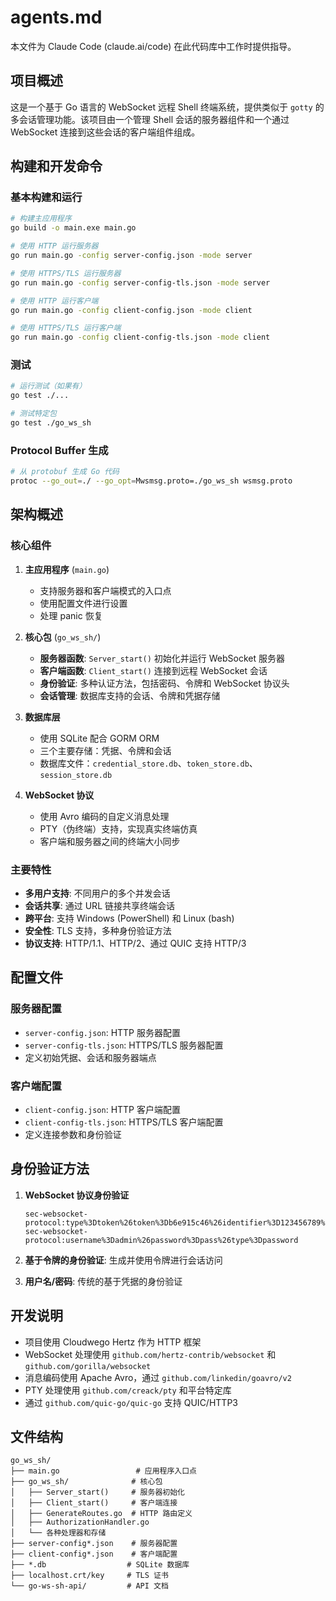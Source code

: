 # agents.md

本文件为 Claude Code (claude.ai/code) 在此代码库中工作时提供指导。

## 项目概述

这是一个基于 Go 语言的 WebSocket 远程 Shell 终端系统，提供类似于 `gotty` 的多会话管理功能。该项目由一个管理 Shell 会话的服务器组件和一个通过 WebSocket 连接到这些会话的客户端组件组成。

## 构建和开发命令

### 基本构建和运行
```bash
# 构建主应用程序
go build -o main.exe main.go

# 使用 HTTP 运行服务器
go run main.go -config server-config.json -mode server

# 使用 HTTPS/TLS 运行服务器
go run main.go -config server-config-tls.json -mode server

# 使用 HTTP 运行客户端
go run main.go -config client-config.json -mode client

# 使用 HTTPS/TLS 运行客户端
go run main.go -config client-config-tls.json -mode client
```

### 测试
```bash
# 运行测试（如果有）
go test ./...

# 测试特定包
go test ./go_ws_sh
```

### Protocol Buffer 生成
```bash
# 从 protobuf 生成 Go 代码
protoc --go_out=./ --go_opt=Mwsmsg.proto=./go_ws_sh wsmsg.proto
```

## 架构概述

### 核心组件

1. **主应用程序** (`main.go`)
   - 支持服务器和客户端模式的入口点
   - 使用配置文件进行设置
   - 处理 panic 恢复

2. **核心包** (`go_ws_sh/`)
   - **服务器函数**: `Server_start()` 初始化并运行 WebSocket 服务器
   - **客户端函数**: `Client_start()` 连接到远程 WebSocket 会话
   - **身份验证**: 多种认证方法，包括密码、令牌和 WebSocket 协议头
   - **会话管理**: 数据库支持的会话、令牌和凭据存储

3. **数据库层**
   - 使用 SQLite 配合 GORM ORM
   - 三个主要存储：凭据、令牌和会话
   - 数据库文件：`credential_store.db`、`token_store.db`、`session_store.db`

4. **WebSocket 协议**
   - 使用 Avro 编码的自定义消息处理
   - PTY（伪终端）支持，实现真实终端仿真
   - 客户端和服务器之间的终端大小同步

### 主要特性

- **多用户支持**: 不同用户的多个并发会话
- **会话共享**: 通过 URL 链接共享终端会话
- **跨平台**: 支持 Windows (PowerShell) 和 Linux (bash)
- **安全性**: TLS 支持，多种身份验证方法
- **协议支持**: HTTP/1.1、HTTP/2、通过 QUIC 支持 HTTP/3

## 配置文件

### 服务器配置
- `server-config.json`: HTTP 服务器配置
- `server-config-tls.json`: HTTPS/TLS 服务器配置
- 定义初始凭据、会话和服务器端点

### 客户端配置
- `client-config.json`: HTTP 客户端配置
- `client-config-tls.json`: HTTPS/TLS 客户端配置
- 定义连接参数和身份验证

## 身份验证方法

1. **WebSocket 协议身份验证**
   ```
   sec-websocket-protocol:type%3Dtoken%26token%3Db6e915c46%26identifier%3D123456789%26username%3Dadmin
   sec-websocket-protocol:username%3Dadmin%26password%3Dpass%26type%3Dpassword
   ```

2. **基于令牌的身份验证**: 生成并使用令牌进行会话访问

3. **用户名/密码**: 传统的基于凭据的身份验证

## 开发说明

- 项目使用 Cloudwego Hertz 作为 HTTP 框架
- WebSocket 处理使用 `github.com/hertz-contrib/websocket` 和 `github.com/gorilla/websocket`
- 消息编码使用 Apache Avro，通过 `github.com/linkedin/goavro/v2`
- PTY 处理使用 `github.com/creack/pty` 和平台特定库
- 通过 `github.com/quic-go/quic-go` 支持 QUIC/HTTP3

## 文件结构

```
go_ws_sh/
├── main.go                 # 应用程序入口点
├── go_ws_sh/              # 核心包
│   ├── Server_start()     # 服务器初始化
│   ├── Client_start()     # 客户端连接
│   ├── GenerateRoutes.go  # HTTP 路由定义
│   ├── AuthorizationHandler.go
│   └── 各种处理器和存储
├── server-config*.json    # 服务器配置
├── client-config*.json    # 客户端配置
├── *.db                  # SQLite 数据库
├── localhost.crt/key     # TLS 证书
└── go-ws-sh-api/         # API 文档
```